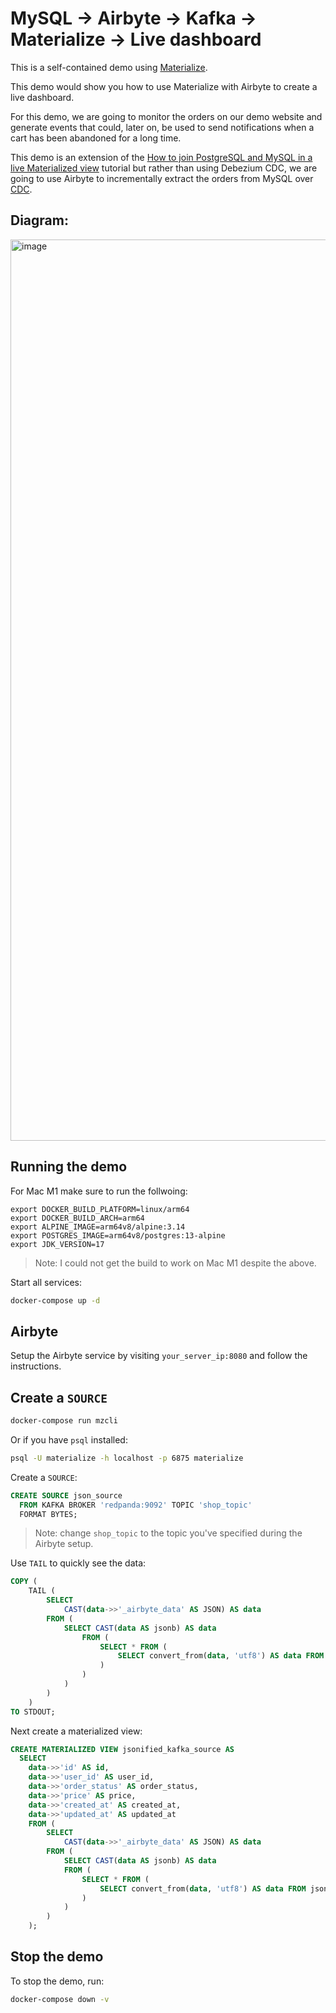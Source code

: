 # MySQL -> Airbyte -> Kafka -> Materialize -> Live dashboard

This is a self-contained demo using [Materialize](https://materialize.com).

This demo would show you how to use Materialize with Airbyte to create a live dashboard.

For this demo, we are going to monitor the orders on our demo website and generate events that could, later on, be used to send notifications when a cart has been abandoned for a long time.

This demo is an extension of the [How to join PostgreSQL and MySQL in a live Materialized view](https://devdojo.com/bobbyiliev/how-to-join-mysql-and-postgres-in-a-live-materialized-view) tutorial but rather than using Debezium CDC, we are going to use Airbyte to incrementally extract the orders from MySQL over [CDC](https://materialize.com/docs/connect/materialize-cdc/).

## Diagram:

<img width="1442" alt="image" src="https://user-images.githubusercontent.com/21223421/158989609-45cd719d-7326-4a60-bc01-e75b663851dd.png">

## Running the demo

For Mac M1 make sure to run the follwoing:

```
export DOCKER_BUILD_PLATFORM=linux/arm64
export DOCKER_BUILD_ARCH=arm64
export ALPINE_IMAGE=arm64v8/alpine:3.14
export POSTGRES_IMAGE=arm64v8/postgres:13-alpine
export JDK_VERSION=17
```

> Note: I could not get the build to work on Mac M1 despite the above.

Start all services:

```bash
docker-compose up -d
```

## Airbyte

Setup the Airbyte service by visiting `your_server_ip:8080` and follow the instructions.

## Create a `SOURCE`

```bash
docker-compose run mzcli
```

Or if you have `psql` installed:

```bash
psql -U materialize -h localhost -p 6875 materialize
```

Create a `SOURCE`:

```sql
CREATE SOURCE json_source
  FROM KAFKA BROKER 'redpanda:9092' TOPIC 'shop_topic'
  FORMAT BYTES;
```

> Note: change `shop_topic` to the topic you've specified during the Airbyte setup.

Use `TAIL` to quickly see the data:

```sql
COPY (
    TAIL (
        SELECT
            CAST(data->>'_airbyte_data' AS JSON) AS data
        FROM (
            SELECT CAST(data AS jsonb) AS data
                FROM (
                    SELECT * FROM (
                        SELECT convert_from(data, 'utf8') AS data FROM json_source
                    )
                )
            )
        )
    )
TO STDOUT;
```

Next create a materialized view:

```sql
CREATE MATERIALIZED VIEW jsonified_kafka_source AS
  SELECT
    data->>'id' AS id,
    data->>'user_id' AS user_id,
    data->>'order_status' AS order_status,
    data->>'price' AS price,
    data->>'created_at' AS created_at,
    data->>'updated_at' AS updated_at
    FROM (
        SELECT
            CAST(data->>'_airbyte_data' AS JSON) AS data
        FROM (
            SELECT CAST(data AS jsonb) AS data
            FROM (
                SELECT * FROM (
                    SELECT convert_from(data, 'utf8') AS data FROM json_source
                )
            )
        )
    );
```

## Stop the demo

To stop the demo, run:

```bash
docker-compose down -v
```